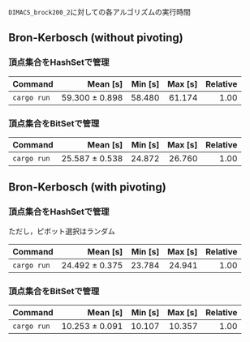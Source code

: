`DIMACS_brock200_2`に対しての各アルゴリズムの実行時間

## Bron-Kerbosch (without pivoting)

### 頂点集合をHashSetで管理

| Command | Mean [s] | Min [s] | Max [s] | Relative |
|:---|---:|---:|---:|---:|
| `cargo run` | 59.300 ± 0.898 | 58.480 | 61.174 | 1.00 |

### 頂点集合をBitSetで管理

| Command | Mean [s] | Min [s] | Max [s] | Relative |
|:---|---:|---:|---:|---:|
| `cargo run` | 25.587 ± 0.538 | 24.872 | 26.760 | 1.00 |

## Bron-Kerbosch (with pivoting)

### 頂点集合をHashSetで管理

ただし，ピボット選択はランダム

| Command | Mean [s] | Min [s] | Max [s] | Relative |
|:---|---:|---:|---:|---:|
| `cargo run` | 24.492 ± 0.375 | 23.784 | 24.941 | 1.00 |

### 頂点集合をBitSetで管理

| Command | Mean [s] | Min [s] | Max [s] | Relative |
|:---|---:|---:|---:|---:|
| `cargo run` | 10.253 ± 0.091 | 10.107 | 10.357 | 1.00 |
